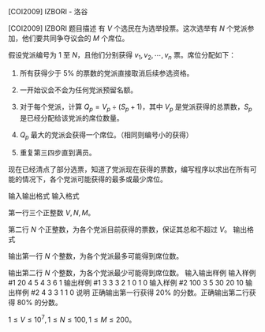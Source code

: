 



[COI2009] IZBORI - 洛谷














[COI2009] IZBORI
题目描述
有 $V$ 个选民在为选举投票。这次选举有 $N$ 个党派参加，他们要共同争夺议会的 $M$ 个席位。

假设党派编号为 $1$ 至 $N$，且他们分别获得 $v_1,v_2,\cdots,v_n$ 票。席位分配如下：

1. 所有获得少于 $5\%$ 的票数的党派直接取消后续参选资格。

2. 一开始议会不会为任何党派预留名额。

3. 对于每个党派，计算 $Q_p=V_p\div(S_p+1)$，其中 $V_p$ 是党派获得的总票数，$S_p$ 是已经分配给该党派的席位数量。

4. $Q_p$ 最大的党派会获得一个席位。（相同则编号小的获得）

5. 重复第三四步直到满员。

现在已经清点了部分选票，知道了党派现在获得的票数，编写程序以求出在所有可能的情况下，各个党派可能获得的最多或最少席位。

输入输出格式
输入格式

第一行三个正整数 $V,N,M$。

第二行 $N$ 个正整数，为各个党派目前获得的票数，保证其总和不超过 $V$。
输出格式

输出第一行 $N$ 个整数，为各个党派最多可能得到席位数。

输出第二行 $N$ 个整数，为各个党派最少可能得到席位数。
输入输出样例
输入样例 #1
20 4 5
4 3 6 1
输出样例 #1
3 3 3 2
1 0 1 0
输入样例 #2
100 3 5
30 20 10
输出样例 #2
4 3 3
1 1 0
说明
正确输出第一行获得 $20\%$ 的分数。正确输出第二行获得 $80\%$ 的分数。

$1\le V\le 10^7,1\le N\le 100,1\le M\le 200$。







